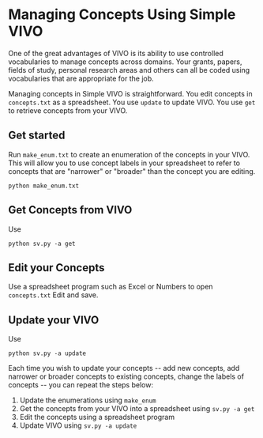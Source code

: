 # Managing Concepts Using Simple VIVO

One of the great advantages of VIVO is its ability to use controlled vocabularies to manage concepts across domains.
Your grants, papers, fields of study, personal research areas and others can all be coded using vocabularies that are
appropriate for the job.

Managing concepts in Simple VIVO is straightforward.  You edit concepts in `concepts.txt` as a spreadsheet.  You use
`update` to update VIVO.  You use `get` to retrieve concepts from your VIVO.

## Get started

Run `make_enum.txt` to create an enumeration of the concepts in your VIVO.  This will allow you to use concept labels
in your spreadsheet to refer to concepts that are "narrower" or "broader" than the concept you are editing.

```
python make_enum.txt
```

## Get Concepts from VIVO

Use

    python sv.py -a get
    
## Edit your Concepts

Use a spreadsheet program such as Excel or Numbers to open `concepts.txt` Edit and save.
 
## Update your VIVO

Use

    python sv.py -a update

Each time you wish to update your concepts -- add new concepts, add narrower or broader concepts to existing concepts, change the labels of concepts -- you can repeat the steps below: 

1. Update the enumerations using `make_enum`
1. Get the concepts from your VIVO into a spreadsheet using `sv.py -a get`
1. Edit the concepts using a spreadsheet program
1. Update VIVO using `sv.py -a update`